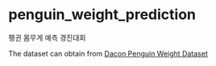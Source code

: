 # penguin_weight_prediction
펭귄 몸무게 예측 경진대회

The dataset can obtain from [Dacon Penguin Weight Dataset](https://dacon.io/competitions/official/235862/data)
